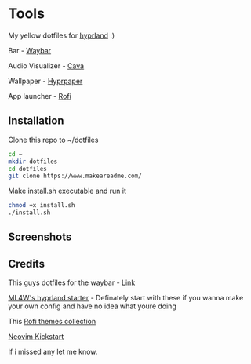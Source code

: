 # Tools

My yellow dotfiles for [hyprland](https://hyprland.org/) :)

Bar - [Waybar](https://github.com/Alexays/Waybar)

Audio Visualizer - [Cava](https://github.com/karlstav/cava)

Wallpaper - [Hyprpaper](https://github.com/hyprwm/hyprpaper)

App launcher - [Rofi](https://github.com/davatorium/rofi)

## Installation

Clone this repo to ~/dotfiles

```bash
cd ~
mkdir dotfiles
cd dotfiles
git clone https://www.makeareadme.com/
```
Make install.sh executable and run it
```bash
chmod +x install.sh
./install.sh
```

## Screenshots

## Credits
This guys dotfiles for the waybar - [Link](https://github.com/errordotfiles/awesome-dotfiles/tree/dotfiles)

[ML4W's hyprland starter](https://github.com/mylinuxforwork/hyprland-starter) - Definately start with these if you wanna make your own config and have no idea what youre doing

This [Rofi themes collection](https://github.com/newmanls/rofi-themes-collection)

[Neovim Kickstart](https://github.com/nvim-lua/kickstart.nvim)

If i missed any let me know.
